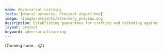 ```yaml
---
name: Adversarial Learning
tools: [Neural networks, Proximal algorithms]
image: /images/projects/adversary_preview.png
description: Establishing guarantees for crafting and defending against adversarial attacks.
layout: project
keyword: adversarialLearning
---
```


(Coming soon... :wink:)

